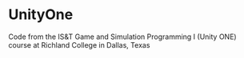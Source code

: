 # UnityOne
Code from the IS&amp;T Game and Simulation Programming I (Unity ONE) course at Richland College in Dallas, Texas
